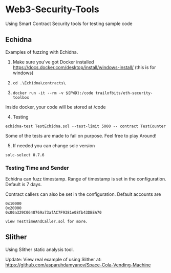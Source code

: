 # Web3-Security-Tools

Using Smart Contract Security tools for testing sample code

## Echidna

Examples of fuzzing with Echidna.

1. Make sure you've got Docker installed
   https://docs.docker.com/desktop/install/windows-install/ (this is for windows)

2. `cd .\Echidna\contracts\ `

3. `docker run -it --rm -v ${PWD}:/code trailofbits/eth-security-toolbox`

Inside docker, your code will be stored at /code

4. Testing

`echidna-test TestEchidna.sol --test-limit 5000 -- contract TestCounter`

Some of the tests are made to fail on purpose.
Feel free to play Around!

5. If needed you can change solc version

`solc-select 0.7.6`

### Testing Time and Sender

Echidna can fuzz timestamp. Range of timestamp is set in the configuration. Default is 7 days.

Contract callers can also be set in the configuration. Default accounts are

    0x10000
    0x20000
    0x00a329C0648769a73afAC7F9381e08fb43DBEA70

    view TestTimeAndCaller.sol for more.

## Slither

Using Slither static analysis tool.

Update: View real example of using Slither at:
https://github.com/asparuhdamyanov/Space-Cola-Vending-Machine
